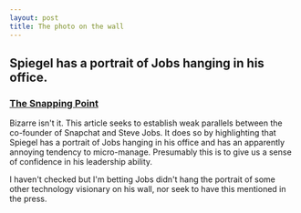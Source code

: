 ```yaml
---
layout: post
title: The photo on the wall
---
```


## Spiegel has a portrait of Jobs hanging in his office.

### <a href="https://www.theverge.com/2018/1/5/16854242/snap-evan-spiegel-redesign-cheetah-corporate-structure">The Snapping Point</a>

Bizarre isn't it. This article seeks to establish weak parallels between the co-founder of Snapchat and Steve Jobs. It does so by highlighting that Spiegel has a portrait of Jobs hanging in his office and has an apparently annoying tendency to micro-manage. Presumably this is to give us a sense of confidence in his leadership ability.

I haven't checked but I'm betting Jobs didn't hang the portrait of some other technology visionary on his wall, nor seek to have this mentioned in the press.
